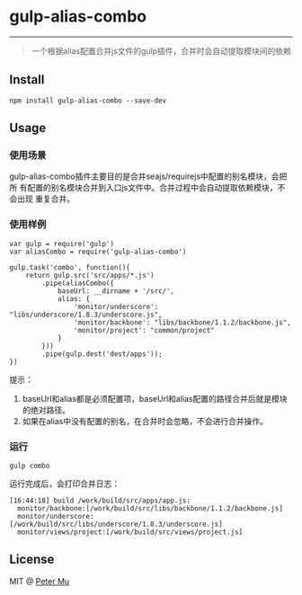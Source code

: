 # gulp-alias-combo

***
> 一个根据alias配置合并js文件的gulp插件，合并时会自动提取模块间的依赖

## Install

```
npm install gulp-alias-combo --save-dev
```

## Usage

### 使用场景

gulp-alias-combo插件主要目的是合并seajs/requirejs中配置的别名模块，会把所
有配置的别名模块合并到入口js文件中。合并过程中会自动提取依赖模块，不会出现
重复合并。

### 使用样例

```
var gulp = require('gulp')
var aliasCombo = require('gulp-alias-combo')
    
gulp.task('combo', function(){
    return gulp.src('src/apps/*.js')
		.pipe(aliasCombo({
			baseUrl: __dirname + '/src/',
        	alias: {
        		'monitor/underscore': "libs/underscore/1.8.3/underscore.js",
		        'monitor/backbone': "libs/backbone/1.1.2/backbone.js",
		        'monitor/project': "common/project"
        	}
		}))
        .pipe(gulp.dest('dest/apps'));
})
```
提示：

1. baseUrl和alias都是必须配置项，baseUrl和alias配置的路径合并后就是模块的绝对路径。
2. 如果在alias中没有配置的别名，在合并时会忽略，不会进行合并操作。

### 运行
```
gulp combo
```
运行完成后，会打印合并日志：
```
[16:44:18] build /work/build/src/apps/app.js:
  monitor/backbone:[/work/build/src/libs/backbone/1.1.2/backbone.js]
  monitor/underscore:[/work/build/src/libs/underscore/1.8.3/underscore.js]
  monitor/views/project:[/work/build/src/views/project.js]
```


## License

MIT @ [Peter Mu](https://github.com/PeterMu)
